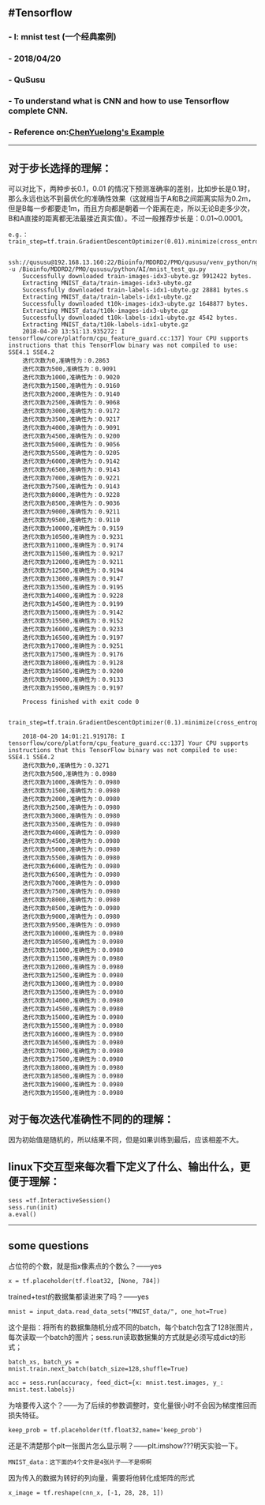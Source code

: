 #Tensorflow
---
### - I: mnist test (一个经典案例)
### - 2018/04/20
### - QuSusu
### - To understand what is CNN and how to use Tensorflow complete CNN. 
### - Reference on:[ChenYuelong's Example](ChenYuelong "https://chenyuelong.github.io/tensorflow_learn/mnist_test.html")
---


## 对于步长选择的理解：
可以对比下，两种步长0.1，0.01 的情况下预测准确率的差别，比如步长是0.1时，那么永远也达不到最优化的准确性效果（这就相当于A和B之间距离实际为0.2m，但是B每一步都要走1m，而且方向都是朝着一个距离在走，所以无论B走多少次，B和A直接的距离都无法最接近真实值）。不过一般推荐步长是：0.01~0.0001。

	e.g.：
	train_step=tf.train.GradientDescentOptimizer(0.01).minimize(cross_entropy)

		ssh://qususu@192.168.13.160:22/Bioinfo/MDDRD2/PMO/qususu/venv_python/ngs/bin/python3 -u /Bioinfo/MDDRD2/PMO/qususu/python/AI/mnist_test_qu.py
		Successfully downloaded train-images-idx3-ubyte.gz 9912422 bytes.
		Extracting MNIST_data/train-images-idx3-ubyte.gz
		Successfully downloaded train-labels-idx1-ubyte.gz 28881 bytes.s
		Extracting MNIST_data/train-labels-idx1-ubyte.gz
		Successfully downloaded t10k-images-idx3-ubyte.gz 1648877 bytes.
		Extracting MNIST_data/t10k-images-idx3-ubyte.gz
		Successfully downloaded t10k-labels-idx1-ubyte.gz 4542 bytes.
		Extracting MNIST_data/t10k-labels-idx1-ubyte.gz
		2018-04-20 13:51:13.935272: I tensorflow/core/platform/cpu_feature_guard.cc:137] Your CPU supports instructions that this TensorFlow binary was not compiled to use: SSE4.1 SSE4.2
		迭代次数为0,准确性为：0.2863
		迭代次数为500,准确性为：0.9091
		迭代次数为1000,准确性为：0.9020
		迭代次数为1500,准确性为：0.9160
		迭代次数为2000,准确性为：0.9140
		迭代次数为2500,准确性为：0.9068
		迭代次数为3000,准确性为：0.9172
		迭代次数为3500,准确性为：0.9217
		迭代次数为4000,准确性为：0.9091
		迭代次数为4500,准确性为：0.9200
		迭代次数为5000,准确性为：0.9056
		迭代次数为5500,准确性为：0.9205
		迭代次数为6000,准确性为：0.9142
		迭代次数为6500,准确性为：0.9143
		迭代次数为7000,准确性为：0.9221
		迭代次数为7500,准确性为：0.9143
		迭代次数为8000,准确性为：0.9228
		迭代次数为8500,准确性为：0.9036
		迭代次数为9000,准确性为：0.9211
		迭代次数为9500,准确性为：0.9110
		迭代次数为10000,准确性为：0.9159
		迭代次数为10500,准确性为：0.9231
		迭代次数为11000,准确性为：0.9174
		迭代次数为11500,准确性为：0.9217
		迭代次数为12000,准确性为：0.9211
		迭代次数为12500,准确性为：0.9194
		迭代次数为13000,准确性为：0.9147
		迭代次数为13500,准确性为：0.9195
		迭代次数为14000,准确性为：0.9228
		迭代次数为14500,准确性为：0.9199
		迭代次数为15000,准确性为：0.9142
		迭代次数为15500,准确性为：0.9152
		迭代次数为16000,准确性为：0.9233
		迭代次数为16500,准确性为：0.9197
		迭代次数为17000,准确性为：0.9251
		迭代次数为17500,准确性为：0.9176
		迭代次数为18000,准确性为：0.9128
		迭代次数为18500,准确性为：0.9200
		迭代次数为19000,准确性为：0.9133
		迭代次数为19500,准确性为：0.9197
		
		Process finished with exit code 0


	train_step=tf.train.GradientDescentOptimizer(0.1).minimize(cross_entropy)

		2018-04-20 14:01:21.919178: I tensorflow/core/platform/cpu_feature_guard.cc:137] Your CPU supports instructions that this TensorFlow binary was not compiled to use: SSE4.1 SSE4.2
		迭代次数为0,准确性为：0.3271
		迭代次数为500,准确性为：0.0980
		迭代次数为1000,准确性为：0.0980
		迭代次数为1500,准确性为：0.0980
		迭代次数为2000,准确性为：0.0980
		迭代次数为2500,准确性为：0.0980
		迭代次数为3000,准确性为：0.0980
		迭代次数为3500,准确性为：0.0980
		迭代次数为4000,准确性为：0.0980
		迭代次数为4500,准确性为：0.0980
		迭代次数为5000,准确性为：0.0980
		迭代次数为5500,准确性为：0.0980
		迭代次数为6000,准确性为：0.0980
		迭代次数为6500,准确性为：0.0980
		迭代次数为7000,准确性为：0.0980
		迭代次数为7500,准确性为：0.0980
		迭代次数为8000,准确性为：0.0980
		迭代次数为8500,准确性为：0.0980
		迭代次数为9000,准确性为：0.0980
		迭代次数为9500,准确性为：0.0980
		迭代次数为10000,准确性为：0.0980
		迭代次数为10500,准确性为：0.0980
		迭代次数为11000,准确性为：0.0980
		迭代次数为11500,准确性为：0.0980
		迭代次数为12000,准确性为：0.0980
		迭代次数为12500,准确性为：0.0980
		迭代次数为13000,准确性为：0.0980
		迭代次数为13500,准确性为：0.0980
		迭代次数为14000,准确性为：0.0980
		迭代次数为14500,准确性为：0.0980
		迭代次数为15000,准确性为：0.0980
		迭代次数为15500,准确性为：0.0980
		迭代次数为16000,准确性为：0.0980
		迭代次数为16500,准确性为：0.0980
		迭代次数为17000,准确性为：0.0980
		迭代次数为17500,准确性为：0.0980
		迭代次数为18000,准确性为：0.0980
		迭代次数为18500,准确性为：0.0980
		迭代次数为19000,准确性为：0.0980
		迭代次数为19500,准确性为：0.0980
		
	

## 对于每次迭代准确性不同的的理解：
因为初始值是随机的，所以结果不同，但是如果训练到最后，应该相差不大。


## linux下交互型来每次看下定义了什么、输出什么，更便于理解：
	sess =tf.InteractiveSession()
	sess.run(init)
	a.eval()

---

## some questions
占位符的个数，就是指x像素点的个数么？——yes
	
	x = tf.placeholder(tf.float32, [None, 784])


trained+test的数据集都读进来了吗？——yes
	
	mnist = input_data.read_data_sets("MNIST_data/", one_hot=True)

这个是指：将所有的数据集随机分成不同的batch，每个batch包含了128张图片，每次读取一个batch的图片；sess.run读取数据集的方式就是必须写成dict的形式；
	
	batch_xs, batch_ys = mnist.train.next_batch(batch_size=128,shuffle=True)

	acc = sess.run(accuracy, feed_dict={x: mnist.test.images, y_: mnist.test.labels})


为啥要传入这个？——为了后续的参数调整时，变化量很小时不会因为梯度推回而损失特征。

	keep_prob = tf.placeholder(tf.float32,name='keep_prob')

还是不清楚那个plt一张图片怎么显示啊？——plt.imshow???明天实验一下。
	
	MNIST_data：这下面的4个文件是4张片子——不是啊啊


因为传入的数据为转好的列向量，需要将他转化成矩阵的形式
	
	x_image = tf.reshape(cnn_x, [-1, 28, 28, 1])